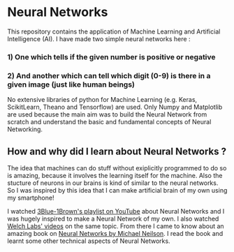 # Neural Networks

This repository contains the application of Machine Learning and Artificial Intelligence (AI). I have made two simple neural networks here :

### 1) One which tells if the given number is positive or negative

### 2) And another which can tell which digit (0-9) is there in a given image (just like human beings)

No extensive libraries of python for Machine Learning (e.g. Keras, ScikitLearn, Theano and Tensorflow) are used. Only Numpy and Matplotlib are used because the main aim was to build the Neural Network from scratch and understand the basic and fundamental concepts of Neural Networking.

## How and why did I learn about Neural Networks ?

The idea that machines can do stuff without exiplicitly programmed to do so is amazing, because it involves the learning itself for the machine. Also the stucture of neurons in our brains is kind of similar to the neural networks. So I was inspired by this idea that I can make artificial brain of my own using my smartphone!

I watched [3Blue-1Brown's playlist on YouTube](https://youtube.com/playlist?list=PLZHQObOWTQDNU6R1_67000Dx_ZCJB-3pi) about Neural Networks and I was hugely inspired to make a Neural Network of my own. I also watched [Welch Labs' videos](https://youtube.com/playlist?list=PLiaHhY2iBX9hdHaRr6b7XevZtgZRa1PoU) on the same topic. From there I came to know about an amazing book on [Neural Networks by Michael Neilson](http://neuralnetworksanddeeplearning.com/). I read the book and learnt some other technical aspects of Neural Networks. 
